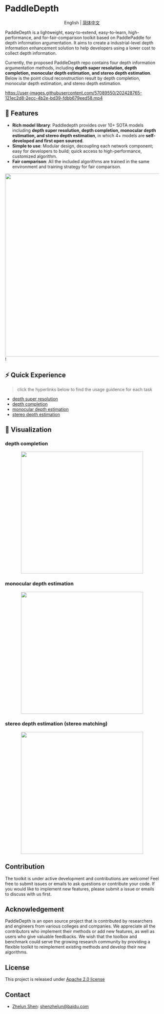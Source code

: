 # PaddleDepth

<div align="center">

English | [简体中文](README_ch.md)

</div>

PaddleDepth is a lightweight, easy-to-extend, easy-to-learn, high-performance, and for-fair-comparison toolkit based 
on PaddlePaddle for depth information argumentation. It aims to create a industrial-level depth information enhancement solution to help developers using a lower cost to collect depth information.


Currently, the proposed PaddleDepth repo contains four depth information argumentation methods, including **depth super resolution, depth completion, monocular depth estimation, and stereo depth estimation**. Below is the point cloud reconstruction result by depth completion, monocular depth estimation, and stereo depth estimation.

https://user-images.githubusercontent.com/57089550/202428765-121ec2d8-2ecc-4b2e-bd39-fdbb679eed58.mp4



## 🌟 Features

- **Rich model library**: Paddledepth provides over 10+ SOTA models including **depth super resolution, depth completion, monocular depth estimation, and stereo depth estimation**, in which 4+ models are **self-developed and first open sourced**.
- **Simple to use**: Modular design, decoupling each network component; easy for developers to build; quick access to high-performance, customized algorithm.
- **Fair comparison**: All the included algorithms are trained in the same environment and training strategy for fair comparison.

<div align="center">
    <img src="https://user-images.githubusercontent.com/57089550/202442392-84e9ab8b-de9d-489d-b6a8-944661e30b01.png" width = "600" />
</div>!

## ⚡ Quick Experience
> click the hyperlinks below to find the usage guidence for each task
- [depth super resolution](./Depth_super_resolution/README.md)
- [depth completion](./PaddleCompletion/README.md)
- [monocular depth estimation](./PaddleMono/README.md)
- [stereo depth estimation](./Paddlestereo/README.md)


<a name="Visualization"></a>

## 👀 Visualization


### depth completion
<div align="center">
    <img src="https://github.com/PaddlePaddle/PaddleDepth/blob/develop/docs/images/completion.gif" width = "400" />
</div>

### monocular depth estimation
<div align="center">
    <img src="https://github.com/PaddlePaddle/PaddleDepth/blob/develop/docs/images/monocular.gif" width = "400" />
</div>

### stereo depth estimation (stereo matching)
<div align="center">
    <img src="https://github.com/PaddlePaddle/PaddleDepth/blob/develop/docs/images/stereo.gif" width = "400" />
</div>



## Contribution

The toolkit is under active development and contributions are welcome!  Feel free to submit issues or emails to ask questions or contribute your code. 
If you would like to implement new features, please submit a issue or emails to discuss with us first.

## Acknowledgement
PaddleDepth is an open source project that is contributed by researchers and engineers 
from various colleges and companies. 
We appreciate all the contributors who implement their methods or add new features, 
as well as users who give valuable feedbacks. 
We wish that the toolbox and benchmark could serve the growing research community by 
providing a flexible toolkit to reimplement existing methods and develop their new algorithms.

## License
This project is released under <a href="https://github.com/PaddlePaddle/PaddleDepth/blob/develop/LICENSE">Apache 2.0 license</a>

## Contact

- [Zhelun Shen](https://github.com/gallenszl): shenzhelun@baidu.com
